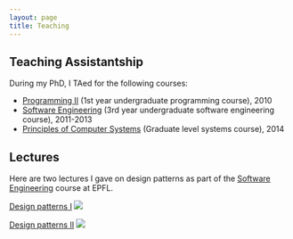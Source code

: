 ```yaml
---
layout: page
title: Teaching
---
```


## Teaching Assistantship

During my PhD, I TAed for the following courses:

* [Programming II](http://isa.epfl.ch/imoniteur_ISAP/!itffichecours.htm?ww_i_matiere=1775702&ww_x_anneeacad=213638028&ww_i_section=945244&ww_i_niveau=6683111&ww_c_langue=en) (1st year undergraduate programming course), 2010
* [Software Engineering](http://sweng.epfl.ch/) (3rd year undergraduate software engineering course), 2011-2013
* [Principles of Computer Systems](http://pocs.epfl.ch/) (Graduate level systems course), 2014

## Lectures

Here are two lectures I gave on design patterns as part of the [Software Engineering](http://sweng.epfl.ch/) course at EPFL.

<a href="http://klewel.com/conferences/epfl-sweng-2011/index.php?talkID=20">Design patterns I</a>
<a href="http://klewel.com/conferences/epfl-sweng-2011/index.php?talkID=20"><img class="talkSnapshotImg" src="http://www.klewel.com/conferences/epfl-sweng-2011/21/snapshot.jpg" border="0">
</a>

<a href="http://klewel.com/conferences/epfl-sweng-2011/index.php?talkID=21">Design patterns II</a>
<a href="http://klewel.com/conferences/epfl-sweng-2011/index.php?talkID=21">
<img class="talkSnapshotImg" src="http://www.klewel.com/conferences/epfl-sweng-2011/22/snapshot.jpg" border="0"></a>

